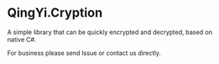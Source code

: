 # QingYi.Cryption

A simple library that can be quickly encrypted and decrypted, based on native C#.

For business please send Issue or contact us directly.
